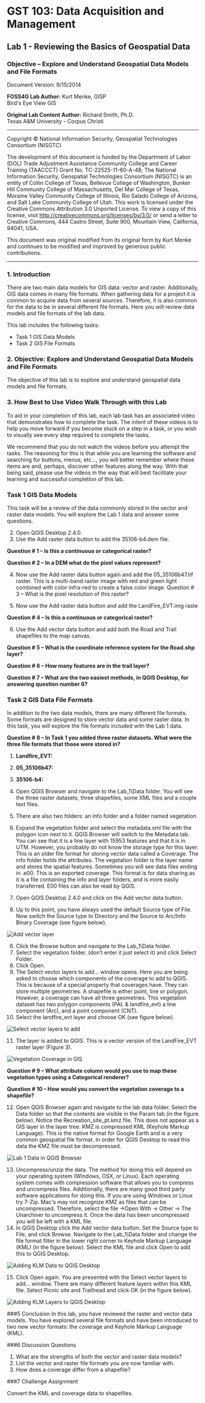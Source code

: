 # GST 103: Data Acquisition and Management 
## Lab 1 - Reviewing the Basics of Geospatial Data
### Objective – Explore and Understand Geospatial Data Models and File Formats

Document Version: 9/15/2014

**FOSS4G Lab Author:**
Kurt Menke, GISP  
Bird's Eye View GIS

**Original Lab Content Author:**
Richard Smith, Ph.D.  
Texas A&M University - Corpus Christi

---

Copyright © National Information Security, Geospatial Technologies Consortium (NISGTC)

The development of this document is funded by the Department of Labor (DOL) Trade Adjustment Assistance Community College and Career Training (TAACCCT) Grant No.  TC-22525-11-60-A-48; The National Information Security, Geospatial Technologies Consortium (NISGTC) is an entity of Collin College of Texas, Bellevue College of Washington, Bunker Hill Community College of Massachusetts, Del Mar College of Texas, Moraine Valley Community College of Illinois, Rio Salado College of Arizona, and Salt Lake Community College of Utah.  This work is licensed under the Creative Commons Attribution 3.0 Unported License.  To view a copy of this license, visit http://creativecommons.org/licenses/by/3.0/ or send a letter to Creative Commons, 444 Castro Street, Suite 900, Mountain View, California, 94041, USA.  

This document was original modified from its original form by Kurt Menke and continues to be modified and improved by generous public contributions.

---

### 1. Introduction

There are two main data models for GIS data: vector and raster. Additionally, GIS data comes in many file formats. When gathering data for a project it is common to acquire data from several sources. Therefore, it is also common for the data to be in several different file formats. Here you will review data models and file formats of the lab data. 

This lab includes the following tasks:

+ Task 1 GIS Data Models
+ Task 2 GIS File Formats

###  2.	Objective: Explore and Understand Geospatial Data Models and File Formats

The objective of this lab is to explore and understand geospatial data models and file formats. 

### 3.	How Best to Use Video Walk Through with this Lab

To aid in your completion of this lab, each lab task has an associated video that demonstrates how to complete the task.  The intent of these videos is to help you move forward if you become stuck on a step in a task, or you wish to visually see every step required to complete the tasks.

We recommend that you do not watch the videos before you attempt the tasks.  The reasoning for this is that while you are learning the software and searching for buttons, menus, etc…, you will better remember where these items are and, perhaps, discover other features along the way.  With that being said, please use the videos in the way that will best facilitate your learning and successful completion of this lab.

### Task 1 GIS Data Models

This task will be a review of the data commonly stored in the vector and raster data models. You will explore the Lab 1 data and answer some questions.

2.	Open QGIS Desktop 2.4.0.
3.	Use the Add raster data button to add the 35106-b4.dem file.

**Question # 1 – Is this a continuous or categorical raster?**

**Question # 2 – In a DEM what do the pixel values represent?**

4.	Now use the Add raster data button again and add the 05_35106b47.tif raster.  This is a multi-band raster image with red and green light combined with color infra-red to create a false color image.
Question # 3 – What is the pixel resolution of this raster?

5.	Now use the Add raster data button and add the LandFire_EVT.img raste

**Question # 4 – Is this a continuous or categorical raster?**

6.	Use the Add vector data button and add both the Road and Trail shapefiles to the map canvas. 

**Question # 5 – What is the coordinate reference system for the Road.shp layer?**

**Question # 6 – How many features are in the trail layer?**

**Question # 7 – What are the two easiest methods, in QGIS Desktop, for answering question number 6?**

### Task 2 GIS Data File Formats
In addition to the two data models, there are many different file formats. Some formats are designed to store vector data and some raster data. In this task, you will explore the file formats included with the Lab 1 data. 

**Question # 8 – In Task 1 you added three raster datasets. What were the three file formats that those were stored in?**

1. **Landfire_EVT:**
2. **05_35106b47:**
3. **35106-b4:**

1.	Open QGIS Browser and navigate to the Lab_1\Data folder. You will see the three raster datasets, three shapefiles, some XML files and a couple text files. 
2.	There are also two folders: an info folder and a folder named vegetation. 
3.	Expand the vegetation folder and select the metadata.xml file with the polygon icon next to it. QGIS Browser will switch to the Metadata tab. You can see that it is a line layer with 15953 features and that it is in UTM. However, you probably do not know the storage type for this layer. This is an older file format for storing vector data called a Coverage. The info folder holds the attributes. The vegetation folder is the layer name and stores the spatial features. Sometimes you will see data files ending in .e00. This is an exported coverage. This format is for data sharing as it is a file containing the info and layer folders, and is more easily transferred. E00  files can also be read by QGIS.
4.	Open QGIS Desktop 2.4.0 and click on the Add vector data button.
5.	Up to this point, you have always used the default Source type of File. Now switch the Source type to Directory and the Source to Arc/Info Binary Coverage (see figure below).

![Add vector layer](figures/Add_vector_layer.png "Add vector layer")

6.	Click the Browse button and navigate to the Lab_1\Data folder.
7.	Select the vegetation folder. (don’t enter it just select it) and click Select Folder.  
8.	Click Open.
9.	The Select vector layers to add… window opens. Here you are being asked to choose which components of the coverage to add to QGIS. This is because of a special property that coverages have. They can store multiple geometries. A shapefile is either point, line or polygon. However, a coverage can have all three geometries. This vegetation dataset has two polygon components (PAL & landfire_evt) a line component (Arc), and a point component (CNT). 
10.	Select the landfire_evt layer and choose OK (see figure below).

![Select vector layers to add](figures/Select_vector_layers_to_add.png "Select vector layers to add")

11.	The layer is added to QGIS. This is a vector version of the LandFire_EVT raster layer (Figure 3).

![Vegetation Coverage in GIS](figures/Vegetation_Coverage_in_QGIS.png "Vegetation Coverage in QGIS")

**Question # 9 – What attribute column would you use to map these vegetation types using a Categorical renderer?**

**Question # 10 – How would you convert the vegetation coverage to a shapefile?**


12.	Open QGIS Browser again and navigate to the lab data folder. Select the Data folder so that the contents are visible in the Param tab (in the figure below). Notice the Recreation_site_pt.kmz file. This does not appear as a GIS layer in the layer tree. KMZ is compressed KML (Keyhole Markup Language). This is the native format for Google Earth and is a very common geospatial file format. In order for QGIS Desktop to read this data the KMZ file must be decompressed.

![Lab 1 Data in QGIS Browser](figures/Lab_1_Data_in_QGIS_Browser.png "Lab 1 Data in QGIS Browser")

13.	Uncompress/unzip the data. The method for doing this will depend on your operating system (Windows, OSX, or Linux). Each operating system comes with compression software that allows you to compress and uncompress files. Additionally, there are many good third party software applications for doing this. If you are using Windows or Linux try 7-Zip. Mac's may not recognize KMZ as files that can be uncompressed. Therefore, select the file ->Open With -> Other -> The Unarchiver to uncompress it. Once the data has been uncompressed you will be left with a KML file.
14.	In QGIS Desktop click the Add vector data button. Set the Source type to File, and click Browse. Navigate to the Lab_1\Data folder and change the file format filter in the lower right corner to Keyhole Markup Language (KML) (in the figure below). Select the KML file and click Open to add this to QGIS Desktop.  

![Adding KLM Data to QGIS Desktop](figures/Adding_KLM_Data_to_QGIS_Desktop.png "Adding KLM Data to QGIS Desktop")

15.	Click Open again. You are presented with the Select vector layers to add… window. There are many different feature layers within this KML file. Select Picnic site and Trailhead and click OK (in the figure below).


![Adding KLM Layers to QGIS Desktop](figures/Adding_KLM_Layers_to_QGIS_Desktop.png "Adding KLM Layers to QGIS Desktop")

###5	Conclusion
In this lab, you have reviewed the raster and vector data models. You have explored several file formats and have been introduced to two new vector formats: the coverage and Keyhole Markup Language (KML). 


###6	Discussion Questions

1.	What are the strengths of both the vector and raster data models?
2.	List the vector and raster file formats you are now familiar with.
3.	How does a coverage differ from a shapefile?

###7	Challenge Assignment

Convert the KML and coverage data to shapefiles. 
